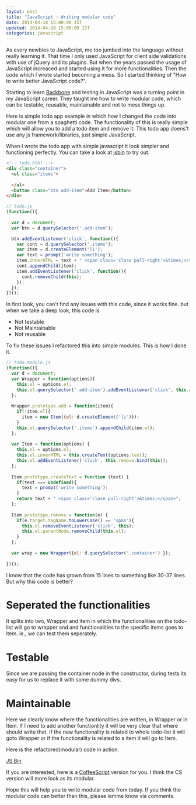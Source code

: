 ```yaml
---
layout: post
title: "JavaScript : Writing modular code"
date: 2014-04-18 15:00:00 IST
updated: 2014-04-18 15:00:00 IST
categories: javascript
---
```


As every newbies to JavaScript, me too jumbed into the language without really learning it. That time I only used JavaScript for client side validations with use of jQuery and its plugins. But when the years passed the usage of JavaScript increaced and started using it for more functionalities. Then the code which I wrote started becoming a mess. So I started thinking of "How to write better JavaScript code?".

Starting to learn [Backbone](http://backbonejs.org) and testing in JavaScript was a turning point in my JavaScript career. They taught me how to write modular code, which can be testable, reusable, maintainable and not to mess things up.

Here is simple todo app example in which how I changed the code into modular one from a spaghetti code. The functionality of this is really simple which will allow you to add a todo item and remove it. This todo app doens't use any js framework/libraries, just simple JavaScript.

When I wrote the todo app with simple javascript it look simpler and functioning perfectly. You can take a look at [jsbin](http://jsbin.com/tezod/1/edit) to try out.

```html
<!-- todo.html -->
<div class="container">
  <ul class="items">
    
  </ul>
  <button class="btn add-item">Add Item</button>
</div>
````


```js
// todo.js
(function(){
  
  var d = document;
  var btn = d.querySelector('.add-item');

  btn.addEventListener('click', function(){
    var cont = d.querySelector('.items');
    var item = d.createElement('li');
    var text = prompt('write something');
    item.innerHTML = text + " <span class='close pull-right'>&times;</span>";
    cont.appendChild(item);
    item.addEventListener('click', function(){
      cont.removeChild(this);
    });
  });                   
})();
```

In first look, you can't find any issues with this code, since it works fine. but when we take a deep look, this code is

* Not testable
* Not Maintainable
* Not reusable

To fix these issues I refactored this into simple modules. This is how I done it.

```js
// todo.module.js
(function(){
  var d = document;
  var Wrapper = function(options){
    this.el = options.el;
    this.el.querySelector('.add-item').addEventListener('click', this.add.bind(this));
  };
  
  Wrapper.prototype.add = function(item){
    if(!item.el){
      item = new Item({el: d.createElement('li')});
    }
    this.el.querySelector('.items').appendChild(item.el);
  };
  
  var Item = function(options) {
    this.el = options.el;
    this.el.innerHTML = this.createText(options.text);
    this.el.addEventListener('click', this.remove.bind(this));
  };
  
  Item.prototype.createText = function (text) {
    if(text === undefined){
      text = prompt('write something');
    }
    return text + " <span class='close pull-right'>&times;</span>";
  };
    
  Item.prototype.remove = function(e) {
    if(e.target.tagName.toLowerCase() == 'span'){
      this.el.removeEventListener('click', this);
      this.el.parentNode.removeChild(this.el);
    }
  };
  
  var wrap = new Wrapper({el: d.querySelector('.container') });
    
})();
```

I know that the code has grown from 15 lines to something like 30-37 lines. But why this code is better?

# Seperated the functionalities
It splits into two, Wrapper and item in which the functionalities on the todo-list will go to wrapper and and functionalities to the specific items goes to item. ie., we can test them seperately.

# Testable
Since we are passing the container node in the constructor, during tests its easy for us to replace it with some dummy divs.

# Maintainable
Here we clearly know where the functionalities are written, in Wrapper or in Item. If I need to add another functionlity it will be very clear that where should write that. if the new functionality is related to whole todo-list it will goto Wrapper or if the functionality is related to a item it will go to Item.

Here is the refactored(modular) code in action.

<a class="jsbin-embed" href="http://jsbin.com/pariz/4/embed?js,output">JS Bin</a><script src="http://static.jsbin.com/js/embed.js"></script>

If you are interested, here is a [CoffeeScript](http://jsbin.com/majoh/7/edit?js,output) version for you. I think the CS version will more look as its modular. 

Hope this will help you to write modular code from today.
If you think the modular code can better than this, please lemme know via comments.